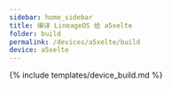 ```yaml
---
sidebar: home_sidebar
title: 编译 LineageOS 给 a5xelte
folder: build
permalink: /devices/a5xelte/build
device: a5xelte
---
```

{% include templates/device_build.md %}
